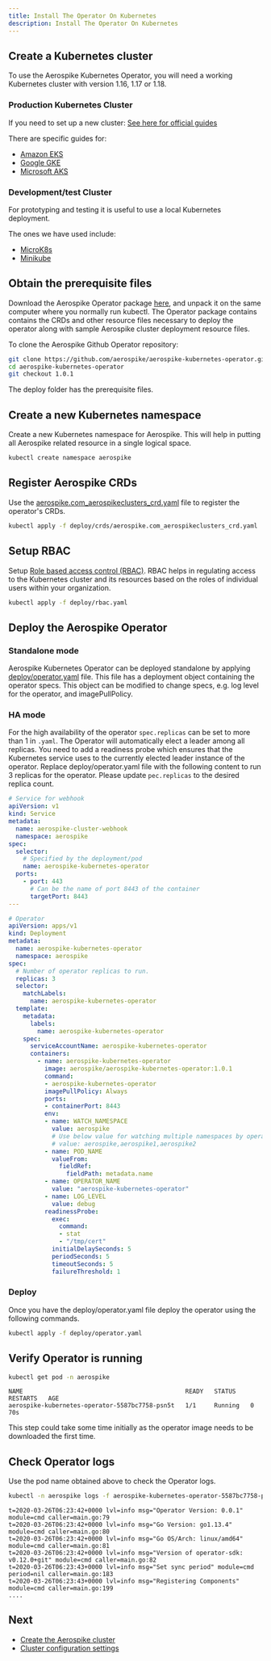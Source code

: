 ```yaml
---
title: Install The Operator On Kubernetes
description: Install The Operator On Kubernetes
---
```



## Create a Kubernetes cluster

To use the Aerospike Kubernetes Operator, you will need a working Kubernetes cluster with version 1.16, 1.17 or 1.18.

### Production Kubernetes Cluster

If you need to set up a new cluster: [See here for official guides](https://kubernetes.io/docs/setup/production-environment/)

There are specific guides for:

* [Amazon EKS](https://docs.aws.amazon.com/eks/latest/userguide/create-cluster.html)
* [Google GKE](https://cloud.google.com/kubernetes-engine/docs/how-to/creating-a-zonal-cluster)
* [Microsoft AKS](https://docs.microsoft.com/en-us/azure/aks/tutorial-kubernetes-deploy-cluster)

### Development/test Cluster

For prototyping and testing it is useful to use a local Kubernetes deployment.

The ones we have used include:

* [MicroK8s](https://microk8s.io/)
* [Minikube](https://github.com/kubernetes/minikube)

## Obtain the prerequisite files

Download the Aerospike Operator package [here](https://github.com/aerospike/aerospike-kubernetes-operator/tree/1.0.1/deploy/), and unpack it on the same computer where you normally run kubectl. The Operator package contains contains the CRDs and other resource files necessary to deploy the operator along with sample Aerospike cluster deployment resource files.

To clone the Aerospike Github Operator repository:

```sh
git clone https://github.com/aerospike/aerospike-kubernetes-operator.git
cd aerospike-kubernetes-operator
git checkout 1.0.1
```

The deploy folder has the prerequisite files.

## Create a new Kubernetes namespace

Create a new Kubernetes namespace for Aerospike. This will help in putting all Aerospike related resource in a single logical space.

```sh
kubectl create namespace aerospike
```

## Register Aerospike CRDs

Use the [aerospike.com_aerospikeclusters_crd.yaml](https://github.com/aerospike/aerospike-kubernetes-operator/tree/1.0.1/deploy/crds/aerospike.com_aerospikeclusters_crd.yaml) file to register the operator's CRDs.

```sh
kubectl apply -f deploy/crds/aerospike.com_aerospikeclusters_crd.yaml
```

## Setup RBAC

Setup [Role based access control (RBAC)](https://kubernetes.io/docs/reference/access-authn-authz/rbac/). RBAC helps in regulating access to the Kubernetes cluster and its resources based on the roles of individual users within your organization.

```sh
kubectl apply -f deploy/rbac.yaml
```

## Deploy the Aerospike Operator

### Standalone mode
Aerospike Kubernetes Operator can be deployed standalone by applying [deploy/operator.yaml](https://github.com/aerospike/aerospike-kubernetes-operator/tree/1.0.1/deploy/operator.yaml) file. This file has a deployment object containing the operator specs. This object can be modified to change specs, e.g. log level for the operator, and imagePullPolicy.

### HA mode
For the high availability of the operator `spec.replicas` can be set to more than 1 in `.yaml`. The Operator will automatically elect a leader among all replicas. You need to add a readiness probe which ensures that the Kubernetes service uses to the currently elected leader instance of the operator. Replace deploy/operator.yaml file with the following content to run 3 replicas for the operator. Please update `pec.replicas` to the desired replica count.

```yaml
# Service for webhook
apiVersion: v1
kind: Service
metadata:
  name: aerospike-cluster-webhook
  namespace: aerospike
spec:
  selector:
    # Specified by the deployment/pod
    name: aerospike-kubernetes-operator
  ports:
    - port: 443
      # Can be the name of port 8443 of the container
      targetPort: 8443
---

# Operator
apiVersion: apps/v1
kind: Deployment
metadata:
  name: aerospike-kubernetes-operator
  namespace: aerospike
spec:
  # Number of operator replicas to run.
  replicas: 3
  selector:
    matchLabels:
      name: aerospike-kubernetes-operator
  template:
    metadata:
      labels:
        name: aerospike-kubernetes-operator
    spec:
      serviceAccountName: aerospike-kubernetes-operator
      containers:
        - name: aerospike-kubernetes-operator
          image: aerospike/aerospike-kubernetes-operator:1.0.1
          command:
          - aerospike-kubernetes-operator
          imagePullPolicy: Always
          ports:
          - containerPort: 8443
          env:
          - name: WATCH_NAMESPACE
            value: aerospike
            # Use below value for watching multiple namespaces by operator
            # value: aerospike,aerospike1,aerospike2
          - name: POD_NAME
            valueFrom:
              fieldRef:
                fieldPath: metadata.name
          - name: OPERATOR_NAME
            value: "aerospike-kubernetes-operator"
          - name: LOG_LEVEL
            value: debug
          readinessProbe:
            exec:
              command:
              - stat
              - "/tmp/cert"
            initialDelaySeconds: 5
            periodSeconds: 5
            timeoutSeconds: 5
            failureThreshold: 1
```


### Deploy

Once you have the  deploy/operator.yaml file deploy the operator using the following commands.
```sh
kubectl apply -f deploy/operator.yaml
```

## Verify Operator is running

```sh
kubectl get pod -n aerospike
```

```
NAME                                             READY   STATUS    RESTARTS   AGE
aerospike-kubernetes-operator-5587bc7758-psn5t   1/1     Running   0          70s
```

This step could take some time initially as the operator image needs to be downloaded the first time.

## Check Operator logs

Use the pod name obtained above to check the Operator logs.
```sh
kubectl -n aerospike logs -f aerospike-kubernetes-operator-5587bc7758-psn5t
```
```
t=2020-03-26T06:23:42+0000 lvl=info msg="Operator Version: 0.0.1" module=cmd caller=main.go:79
t=2020-03-26T06:23:42+0000 lvl=info msg="Go Version: go1.13.4" module=cmd caller=main.go:80
t=2020-03-26T06:23:42+0000 lvl=info msg="Go OS/Arch: linux/amd64" module=cmd caller=main.go:81
t=2020-03-26T06:23:42+0000 lvl=info msg="Version of operator-sdk: v0.12.0+git" module=cmd caller=main.go:82
t=2020-03-26T06:23:43+0000 lvl=info msg="Set sync period" module=cmd period=nil caller=main.go:183
t=2020-03-26T06:23:43+0000 lvl=info msg="Registering Components" module=cmd caller=main.go:199
....
```

## Next
 - [Create the Aerospike cluster](Create-Aerospike-cluster.md)
 - [Cluster configuration settings](Cluster-configuration-settings.md)
